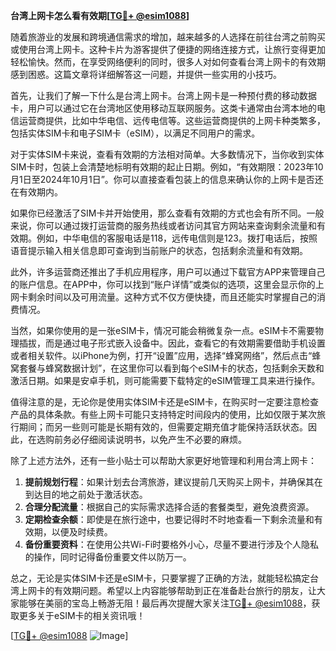 **台湾上网卡怎么看有效期[[TG💪+ @esim1088](https://t.me/s/esim1088)]**

随着旅游业的发展和跨境通信需求的增加，越来越多的人选择在前往台湾之前购买或使用台湾上网卡。这种卡片为游客提供了便捷的网络连接方式，让旅行变得更加轻松愉快。然而，在享受网络便利的同时，很多人对如何查看台湾上网卡的有效期感到困惑。这篇文章将详细解答这一问题，并提供一些实用的小技巧。

首先，让我们了解一下什么是台湾上网卡。台湾上网卡是一种预付费的移动数据卡，用户可以通过它在台湾地区使用移动互联网服务。这类卡通常由台湾本地的电信运营商提供，比如中华电信、远传电信等。这些运营商提供的上网卡种类繁多，包括实体SIM卡和电子SIM卡（eSIM），以满足不同用户的需求。

对于实体SIM卡来说，查看有效期的方法相对简单。大多数情况下，当你收到实体SIM卡时，包装上会清楚地标明有效期的起止日期。例如，“有效期限：2023年10月1日至2024年10月1日”。你可以直接查看包装上的信息来确认你的上网卡是否还在有效期内。

如果你已经激活了SIM卡并开始使用，那么查看有效期的方式也会有所不同。一般来说，你可以通过拨打运营商的服务热线或者访问其官方网站来查询剩余流量和有效期。例如，中华电信的客服电话是118，远传电信则是123。拨打电话后，按照语音提示输入相关信息即可查询到当前账户的状态，包括剩余流量和有效期。

此外，许多运营商还推出了手机应用程序，用户可以通过下载官方APP来管理自己的账户信息。在APP中，你可以找到“账户详情”或类似的选项，这里会显示你的上网卡剩余时间以及可用流量。这种方式不仅方便快捷，而且还能实时掌握自己的消费情况。

当然，如果你使用的是一张eSIM卡，情况可能会稍微复杂一点。eSIM卡不需要物理插拔，而是通过电子形式嵌入设备中。因此，查看它的有效期需要借助手机设置或者相关软件。以iPhone为例，打开“设置”应用，选择“蜂窝网络”，然后点击“蜂窝套餐与蜂窝数据计划”，在这里你可以看到每个eSIM卡的状态，包括剩余天数和激活日期。如果是安卓手机，则可能需要下载特定的eSIM管理工具来进行操作。

值得注意的是，无论你是使用实体SIM卡还是eSIM卡，在购买时一定要注意检查产品的具体条款。有些上网卡可能只支持特定时间段内的使用，比如仅限于某次旅行期间；而另一些则可能是长期有效的，但需要定期充值才能保持活跃状态。因此，在选购前务必仔细阅读说明书，以免产生不必要的麻烦。

除了上述方法外，还有一些小贴士可以帮助大家更好地管理和利用台湾上网卡：

1. **提前规划行程**：如果计划去台湾旅游，建议提前几天购买上网卡，并确保其在到达目的地之前处于激活状态。
2. **合理分配流量**：根据自己的实际需求选择合适的套餐类型，避免浪费资源。
3. **定期检查余额**：即使是在旅行途中，也要记得时不时地查看一下剩余流量和有效期，以便及时续费。
4. **备份重要资料**：在使用公共Wi-Fi时要格外小心，尽量不要进行涉及个人隐私的操作，同时记得备份重要文件以防万一。

总之，无论是实体SIM卡还是eSIM卡，只要掌握了正确的方法，就能轻松搞定台湾上网卡的有效期问题。希望以上内容能够帮助到正在准备赴台旅行的朋友，让大家能够在美丽的宝岛上畅游无阻！最后再次提醒大家关注[TG💪+ @esim1088](https://t.me/s/esim1088)，获取更多关于eSIM卡的相关资讯哦！

[[TG💪+ @esim1088](https://t.me/s/esim1088) ![Image](https://i.postimg.cc/4NQfJmqS/Snipaste-2025-05-13-00-14-12.png)]